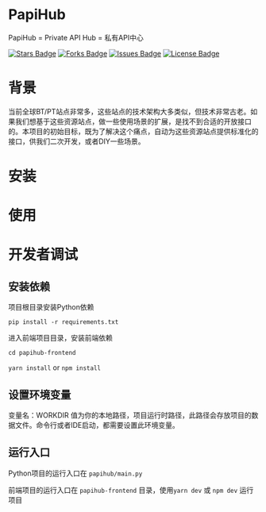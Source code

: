 # PapiHub

PapiHub = Private API Hub = 私有API中心

<a href="https://github.com/papihubcom/papihub"><img src="https://img.shields.io/github/stars/papihubcom/papihub" alt="Stars Badge"/></a>
<a href="https://github.com/papihubcom/papihub"><img src="https://img.shields.io/github/forks/papihubcom/papihub" alt="Forks Badge"/></a>
<a href="https://github.com/papihubcom/papihub"><img src="https://img.shields.io/github/issues/papihubcom/papihub" alt="Issues Badge"/></a>
<a href="https://github.com/papihubcom/papihub/blob/main/LICENSE"><img src="https://img.shields.io/github/license/papihubcom/papihub?color=2b9348" alt="License Badge"/></a>

# 背景

当前全球BT/PT站点非常多，这些站点的技术架构大多类似，但技术非常古老。如果我们想基于这些资源站点，做一些使用场景的扩展，是找不到合适的开放接口的。本项目的初始目标，既为了解决这个痛点，自动为这些资源站点提供标准化的接口，供我们二次开发，或者DIY一些场景。

# 安装

# 使用

# 开发者调试

## 安装依赖

项目根目录安装Python依赖

```shell
pip install -r requirements.txt
```

进入前端项目目录，安装前端依赖

``` shell
cd papihub-frontend
```

```yarn install``` or ```npm install```

## 设置环境变量

变量名：WORKDIR
值为你的本地路径，项目运行时路径，此路径会存放项目的数据文件。命令行或者IDE启动，都需要设置此环境变量。

## 运行入口

Python项目的运行入口在 ```papihub/main.py```

前端项目的运行入口在 ```papihub-frontend``` 目录，使用```yarn dev``` 或 ```npm dev``` 运行项目